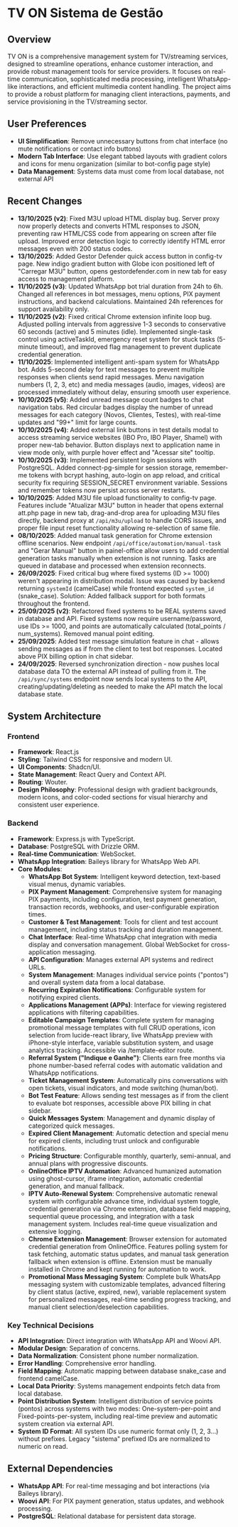 # TV ON Sistema de Gestão

## Overview
TV ON is a comprehensive management system for TV/streaming services, designed to streamline operations, enhance customer interaction, and provide robust management tools for service providers. It focuses on real-time communication, sophisticated media processing, intelligent WhatsApp-like interactions, and efficient multimedia content handling. The project aims to provide a robust platform for managing client interactions, payments, and service provisioning in the TV/streaming sector.

## User Preferences
- **UI Simplification**: Remove unnecessary buttons from chat interface (no mute notifications or contact info buttons)
- **Modern Tab Interface**: Use elegant tabbed layouts with gradient colors and icons for menu organization (similar to bot-config page style)
- **Data Management**: Systems data must come from local database, not external API

## Recent Changes
- **13/10/2025 (v2)**: Fixed M3U upload HTML display bug. Server proxy now properly detects and converts HTML responses to JSON, preventing raw HTML/CSS code from appearing on screen after file upload. Improved error detection logic to correctly identify HTML error messages even with 200 status codes.
- **13/10/2025**: Added Gestor Defender quick access button in config-tv page. New indigo gradient button with Globe icon positioned left of "Carregar M3U" button, opens gestordefender.com in new tab for easy access to management platform.
- **11/10/2025 (v3)**: Updated WhatsApp bot trial duration from 24h to 6h. Changed all references in bot messages, menu options, PIX payment instructions, and backend calculations. Maintained 24h references for support availability only.
- **11/10/2025 (v2)**: Fixed critical Chrome extension infinite loop bug. Adjusted polling intervals from aggressive 1-3 seconds to conservative 60 seconds (active) and 5 minutes (idle). Implemented single-task control using activeTaskId, emergency reset system for stuck tasks (5-minute timeout), and improved flag management to prevent duplicate credential generation.
- **11/10/2025**: Implemented intelligent anti-spam system for WhatsApp bot. Adds 5-second delay for text messages to prevent multiple responses when clients send rapid messages. Menu navigation numbers (1, 2, 3, etc) and media messages (audio, images, videos) are processed immediately without delay, ensuring smooth user experience.
- **10/10/2025 (v5)**: Added unread message count badges to chat navigation tabs. Red circular badges display the number of unread messages for each category (Novos, Clientes, Testes), with real-time updates and "99+" limit for large counts. 
- **10/10/2025 (v4)**: Added external link buttons in test details modal to access streaming service websites (IBO Pro, IBO Player, Shamel) with proper new-tab behavior. Button displays next to application name in view mode only, with purple hover effect and "Acessar site" tooltip.
- **10/10/2025 (v3)**: Implemented persistent login sessions with PostgreSQL. Added connect-pg-simple for session storage, remember-me tokens with bcrypt hashing, auto-login on app reload, and critical security fix requiring SESSION_SECRET environment variable. Sessions and remember tokens now persist across server restarts.
- **10/10/2025**: Added M3U file upload functionality to config-tv page. Features include "Atualizar M3U" button in header that opens external att.php page in new tab, drag-and-drop area for uploading M3U files directly, backend proxy at `/api/m3u/upload` to handle CORS issues, and proper file input reset functionality allowing re-selection of same file.
- **08/10/2025**: Added manual task generation for Chrome extension offline scenarios. New endpoint `/api/office/automation/manual-task` and "Gerar Manual" button in painel-office allow users to add credential generation tasks manually when extension is not running. Tasks are queued in database and processed when extension reconnects.
- **26/09/2025**: Fixed critical bug where fixed systems (ID >= 1000) weren't appearing in distribution modal. Issue was caused by backend returning `systemId` (camelCase) while frontend expected `system_id` (snake_case). Solution: Added fallback support for both formats throughout the frontend.
- **25/09/2025 (v2)**: Refactored fixed systems to be REAL systems saved in database and API. Fixed systems now require username/password, use IDs >= 1000, and points are automatically calculated (total_points / num_systems). Removed manual point editing.
- **25/09/2025**: Added test message simulation feature in chat - allows sending messages as if from the client to test bot responses. Located above PIX billing option in chat sidebar.
- **24/09/2025**: Reversed synchronization direction - now pushes local database data TO the external API instead of pulling from it. The `/api/sync/systems` endpoint now sends local systems to the API, creating/updating/deleting as needed to make the API match the local database state.

## System Architecture

### Frontend
- **Framework**: React.js
- **Styling**: Tailwind CSS for responsive and modern UI.
- **UI Components**: Shadcn/UI.
- **State Management**: React Query and Context API.
- **Routing**: Wouter.
- **Design Philosophy**: Professional design with gradient backgrounds, modern icons, and color-coded sections for visual hierarchy and consistent user experience.

### Backend
- **Framework**: Express.js with TypeScript.
- **Database**: PostgreSQL with Drizzle ORM.
- **Real-time Communication**: WebSocket.
- **WhatsApp Integration**: Baileys library for WhatsApp Web API.
- **Core Modules**:
    - **WhatsApp Bot System**: Intelligent keyword detection, text-based visual menus, dynamic variables.
    - **PIX Payment Management**: Comprehensive system for managing PIX payments, including configuration, test payment generation, transaction records, webhooks, and user-configurable expiration times.
    - **Customer & Test Management**: Tools for client and test account management, including status tracking and duration management.
    - **Chat Interface**: Real-time WhatsApp chat integration with media display and conversation management. Global WebSocket for cross-application messaging.
    - **API Configuration**: Manages external API systems and redirect URLs.
    - **System Management**: Manages individual service points ("pontos") and overall system data from a local database.
    - **Recurring Expiration Notifications**: Configurable system for notifying expired clients.
    - **Applications Management (APPs)**: Interface for viewing registered applications with filtering capabilities.
    - **Editable Campaign Templates**: Complete system for managing promotional message templates with full CRUD operations, icon selection from lucide-react library, live WhatsApp preview with iPhone-style interface, variable substitution system, and usage analytics tracking. Accessible via /template-editor route.
    - **Referral System ("Indique e Ganhe")**: Clients earn free months via phone number-based referral codes with automatic validation and WhatsApp notifications.
    - **Ticket Management System**: Automatically pins conversations with open tickets, visual indicators, and mode switching (human/bot).
    - **Bot Test Feature**: Allows sending test messages as if from the client to evaluate bot responses, accessible above PIX billing in chat sidebar.
    - **Quick Messages System**: Management and dynamic display of categorized quick messages.
    - **Expired Client Management**: Automatic detection and special menu for expired clients, including trust unlock and configurable notifications.
    - **Pricing Structure**: Configurable monthly, quarterly, semi-annual, and annual plans with progressive discounts.
    - **OnlineOffice IPTV Automation**: Advanced humanized automation using ghost-cursor, iframe integration, automatic credential generation, and manual fallback.
    - **IPTV Auto-Renewal System**: Comprehensive automatic renewal system with configurable advance time, individual system toggle, credential generation via Chrome extension, database field mapping, sequential queue processing, and integration with a task management system. Includes real-time queue visualization and extensive logging.
    - **Chrome Extension Management**: Browser extension for automated credential generation from OnlineOffice. Features polling system for task fetching, automatic status updates, and manual task generation fallback when extension is offline. Extension must be manually installed in Chrome and kept running for automation to work.
    - **Promotional Mass Messaging System**: Complete bulk WhatsApp messaging system with customizable templates, advanced filtering by client status (active, expired, new), variable replacement system for personalized messages, real-time sending progress tracking, and manual client selection/deselection capabilities.

### Key Technical Decisions
- **API Integration**: Direct integration with WhatsApp API and Woovi API.
- **Modular Design**: Separation of concerns.
- **Data Normalization**: Consistent phone number normalization.
- **Error Handling**: Comprehensive error handling.
- **Field Mapping**: Automatic mapping between database snake_case and frontend camelCase.
- **Local Data Priority**: Systems management endpoints fetch data from local database.
- **Point Distribution System**: Intelligent distribution of service points (pontos) across systems with two modes: One-system-per-point and Fixed-points-per-system, including real-time preview and automatic system creation via external API.
- **System ID Format**: All system IDs use numeric format only (1, 2, 3...) without prefixes. Legacy "sistema" prefixed IDs are normalized to numeric on read.

## External Dependencies
- **WhatsApp API**: For real-time messaging and bot interactions (via Baileys library).
- **Woovi API**: For PIX payment generation, status updates, and webhook processing.
- **PostgreSQL**: Relational database for persistent data storage.